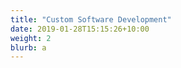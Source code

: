 ```yaml
---
title: "Custom Software Development"
date: 2019-01-28T15:15:26+10:00
weight: 2
blurb: a
---
```



<!-- ## Creating Tailored Solutions for Your Business

At Teal Owl Labs, we transform your innovative ideas into powerful software solutions that meet your unique business needs. Whether you're a startup or a small business, our custom software development services ensure scalability, reliability, and user-friendliness, helping you stay ahead in a competitive market.

## Our Specializations

### Custom Web Application Development
- **Technologies:** We specialize in Kotlin and Java to deliver high-performance web applications.
- **Frameworks:** Our team utilizes leading frameworks and platforms to craft robust and scalable applications.

### Empowering Startups and Small Businesses
- **Agile Development:** Our flexible and iterative process ensures we adapt to your evolving needs, delivering solutions that drive your business forward.

## How We Work

### Initial Consultation
We start by understanding your vision, objectives, and specific requirements to provide a clear project scope and timeline.

### Project Planning
Our team creates a detailed plan, setting clear milestones and ensuring transparency throughout the project.

### Development
Using agile methodologies, we develop your application in iterative cycles, allowing for continuous feedback and improvements.

### Quality Assurance
We conduct rigorous testing to ensure your application is secure, reliable, and performs optimally across all devices and platforms.

### Deployment
We handle the deployment process seamlessly, ensuring a smooth and efficient launch of your application.

### Ongoing Support
Our commitment extends beyond launch. We provide continuous support and maintenance to keep your application running flawlessly.

## Our Approach

### Experienced Team
Our team comprises seasoned professionals with extensive expertise in custom software development.

### Client-Centric Focus
We prioritize your needs and work closely with you to deliver a solution that truly benefits your business.

### Agile Methodology
Our agile approach ensures flexibility, rapid iteration, and continuous improvement, aligning with your goals and timelines.

## Let's Bring Your Vision to Life

Ready to transform your ideas into a successful software solution? Contact us through our [contact form](#) for a free consultation. We’re excited to discuss your project and explore how we can help you achieve your goals. -->

